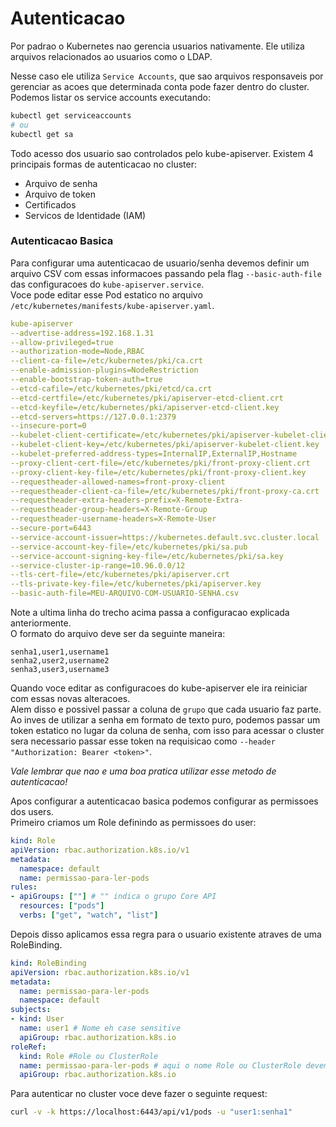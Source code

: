 # Autenticacao
Por padrao o Kubernetes nao gerencia usuarios nativamente. Ele utiliza arquivos relacionados ao usuarios como o LDAP.
  
Nesse caso ele utiliza `Service Accounts`, que sao arquivos responsaveis por gerenciar as acoes que determinada conta pode fazer dentro do cluster.  
Podemos listar os service accounts executando:  
```sh
kubectl get serviceaccounts
# ou
kubectl get sa
```  
  
Todo acesso dos usuario sao controlados pelo kube-apiserver. Existem 4 principais formas de autenticacao no cluster:  
- Arquivo de senha
- Arquivo de token
- Certificados
- Servicos de Identidade (IAM)  
  
### Autenticacao Basica
Para configurar uma autenticacao de usuario/senha devemos definir um arquivo CSV com essas informacoes passando pela flag `--basic-auth-file` das configuracoes do `kube-apiserver.service`.  
Voce pode editar esse Pod estatico no arquivo `/etc/kubernetes/manifests/kube-apiserver.yaml`.  

```yaml
kube-apiserver
--advertise-address=192.168.1.31
--allow-privileged=true
--authorization-mode=Node,RBAC
--client-ca-file=/etc/kubernetes/pki/ca.crt
--enable-admission-plugins=NodeRestriction
--enable-bootstrap-token-auth=true
--etcd-cafile=/etc/kubernetes/pki/etcd/ca.crt
--etcd-certfile=/etc/kubernetes/pki/apiserver-etcd-client.crt
--etcd-keyfile=/etc/kubernetes/pki/apiserver-etcd-client.key
--etcd-servers=https://127.0.0.1:2379
--insecure-port=0
--kubelet-client-certificate=/etc/kubernetes/pki/apiserver-kubelet-client.crt
--kubelet-client-key=/etc/kubernetes/pki/apiserver-kubelet-client.key
--kubelet-preferred-address-types=InternalIP,ExternalIP,Hostname
--proxy-client-cert-file=/etc/kubernetes/pki/front-proxy-client.crt
--proxy-client-key-file=/etc/kubernetes/pki/front-proxy-client.key
--requestheader-allowed-names=front-proxy-client
--requestheader-client-ca-file=/etc/kubernetes/pki/front-proxy-ca.crt
--requestheader-extra-headers-prefix=X-Remote-Extra-
--requestheader-group-headers=X-Remote-Group
--requestheader-username-headers=X-Remote-User
--secure-port=6443
--service-account-issuer=https://kubernetes.default.svc.cluster.local
--service-account-key-file=/etc/kubernetes/pki/sa.pub
--service-account-signing-key-file=/etc/kubernetes/pki/sa.key
--service-cluster-ip-range=10.96.0.0/12
--tls-cert-file=/etc/kubernetes/pki/apiserver.crt
--tls-private-key-file=/etc/kubernetes/pki/apiserver.key
--basic-auth-file=MEU-ARQUIVO-COM-USUARIO-SENHA.csv
```  
Note a ultima linha do trecho acima passa a configuracao explicada anteriormente.  
O formato do arquivo deve ser da seguinte maneira:  
```csv
senha1,user1,username1
senha2,user2,username2
senha3,user3,username3
```  
  
Quando voce editar as configuracoes do kube-apiserver ele ira reiniciar com essas novas alteracoes.  
Alem disso e possivel passar a coluna de `grupo` que cada usuario faz parte.  
Ao inves de utilizar a senha em formato de texto puro, podemos passar um token estatico no lugar da coluna de senha, com isso para acessar o cluster sera necessario passar esse token na requisicao como `--header "Authorization: Bearer <token>"`.  
  
_Vale lembrar que nao e uma boa pratica utilizar esse metodo de autenticacao!_  
  
Apos configurar a autenticacao basica podemos configurar as permissoes dos users.  
Primeiro criamos um Role definindo as permissoes do user:  
```yaml
kind: Role
apiVersion: rbac.authorization.k8s.io/v1
metadata:
  namespace: default
  name: permissao-para-ler-pods
rules:
- apiGroups: [""] # "" indica o grupo Core API
  resources: ["pods"]
  verbs: ["get", "watch", "list"]
```  
Depois disso aplicamos essa regra para o usuario existente atraves de uma RoleBinding.  
```yaml
kind: RoleBinding
apiVersion: rbac.authorization.k8s.io/v1
metadata:
  name: permissao-para-ler-pods
  namespace: default
subjects:
- kind: User
  name: user1 # Nome eh case sensitive
  apiGroup: rbac.authorization.k8s.io
roleRef:
  kind: Role #Role ou ClusterRole
  name: permissao-para-ler-pods # aqui o nome Role ou ClusterRole devem ser os mesmos
  apiGroup: rbac.authorization.k8s.io
```
  
Para autenticar no cluster voce deve fazer o seguinte request:  
```sh
curl -v -k https://localhost:6443/api/v1/pods -u "user1:senha1"
```  

